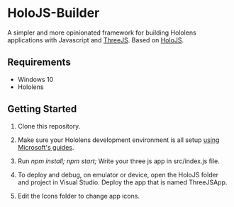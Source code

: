 # HoloJS-Builder
A simpler and more opinionated framework for building Hololens applications with Javascript and [ThreeJS](https://github.com/mrdoob/three.js/). Based on [HoloJS](https://github.com/Microsoft/HoloJS).

## Requirements
* Windows 10
* Hololens

## Getting Started

1. Clone this repository.

2. Make sure your Hololens development environment is all setup [using Microsoft's guides](https://developer.microsoft.com/en-us/windows/holographic/getting_started).

3. Run *npm install; npm start;* Write your three js app in src/index.js file.

4. To deploy and debug, on emulator or device, open the HoloJS folder and project in Visual Studio. Deploy the app that is named ThreeJSApp.

5. Edit the Icons folder to change app icons.
